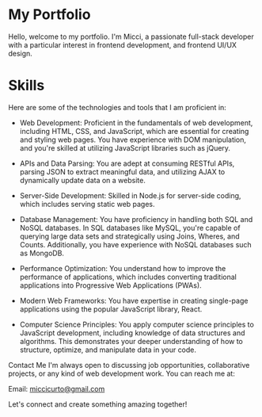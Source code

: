 # My Portfolio

Hello, welcome to my  portfolio. I'm Micci, a passionate full-stack developer with a particular interest in frontend development, and frontend UI/UX design.

# Skills

Here are some of the technologies and tools that I am proficient in:

- Web Development: Proficient in the fundamentals of web development, including HTML, CSS, and JavaScript, which are essential for creating and styling web pages. You have experience with DOM manipulation, and you're skilled at utilizing JavaScript libraries such as jQuery.

- APIs and Data Parsing: You are adept at consuming RESTful APIs, parsing JSON to extract meaningful data, and utilizing AJAX to dynamically update data on a website.

- Server-Side Development: Skilled in Node.js for server-side coding, which includes serving static web pages.

- Database Management: You have proficiency in handling both SQL and NoSQL databases. In SQL databases like MySQL, you're capable of querying large data sets and strategically using Joins, Wheres, and Counts. Additionally, you have experience with NoSQL databases such as MongoDB.

- Performance Optimization: You understand how to improve the performance of applications, which includes converting traditional applications into Progressive Web Applications (PWAs).

- Modern Web Frameworks: You have expertise in creating single-page applications using the popular JavaScript library, React.

- Computer Science Principles: You apply computer science principles to JavaScript development, including knowledge of data structures and algorithms. This demonstrates your deeper understanding of how to structure, optimize, and manipulate data in your code.


Contact Me
I'm always open to discussing job opportunities, collaborative projects, or any kind of web development work. You can reach me at:

Email: miccicurto@gmail.com

Let's connect and create something amazing together!